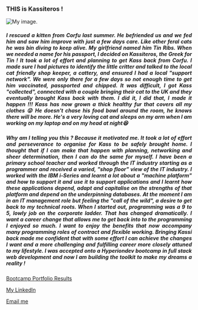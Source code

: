 <h3>THIS is Kassiteros !</h3>

<!--
**Kassiteros/Kassiteros** is a ✨ _special_ ✨ repository because its `README.md` (this file) appears on your GitHub profile.

Here are some ideas to get you started:

- 🔭 I’m currently working on ...
- 🌱 I’m currently learning ...
- 👯 I’m looking to collaborate on ...
- 🤔 I’m looking for help with ...
- 💬 Ask me about ...
- 📫 How to reach me: ...
- 😄 Pronouns: ...
- ⚡ Fun fact: ...
-->


<!--

Dropbox images:

https://www.dropbox.com/s/tg0cfa565aue4ak/zoo.jpg?dl=0
Just delete dl=0 at the end of the link and replace it with raw=1 
Now your link that you gonna use should look like this:
https://www.dropbox.com/s/tg0cfa565aue4ak/zoo.jpg?raw=1

-->


<!-- START COMMENT OUT

PLEASE NOTE: none of these attempt at formatting worked. I have left them in the MD source so that I can revisit them later !

<img align="left" src="https://www.dropbox.com/scl/fi/xmlvd0rll3gi0umgcra6g/Kassiteros_003.jpg?rlkey=lilt3k1xydizrfkskj1jycwlx&raw=1)">

<span style="font-family:Papyrus; font-size:8em;">Love !</span>

<span style="font-size:10.5px;">Span style goes here</span>

The background color is `#ffffff` for light mode and `#000000` for dark mode and `#fgfhfg` for anything else.

<p style="font-size: 21px;>Your content here</p>

<style>
div { background-color: powderblue; }
</style>

h3 {
  display: inline-block;
  border: 1px solid black;
  color: powderblue;
}

<h3 style="color:green;font-weight:700;font-size:20px">some HTML</h3>

<span style="color:green;font-weight:700;font-size:20px">
    markdown color font styles
</span>

<style>
red { color: red }
yellow { color: yellow }
</style>

<red> red color markdown text</red>
<yellow> red color markdown text</yellow>

<br>

<div>MY DIV</div>

END COMMENT OUT --> 


<!-- Insert an image of my cat, Kassiteros to accompany the text below -->
![My image.](https://www.dropbox.com/scl/fi/xmlvd0rll3gi0umgcra6g/Kassiteros_003.jpg?rlkey=lilt3k1xydizrfkskj1jycwlx&raw=1)

<h5 align="justify">I rescued a kitten from Corfu last summer. He befriended us and we fed him and saw him improve with just a few days care. Like other feral cats he was bin diving to keep alive. My girlfriend named him Tin Ribs. When we needed a name for his passport, I decided on Kassiteros, the Greek for Tin ! It took a lot of effort and planning to get Kass back from Corfu. I made sure I had pictures to identify the little critter and talked to the local cat friendly shop keeper, a cattery, and ensured I had a local "support network". We were only there for a few days so not enough time to get him vaccinated, passported and chipped. It was difficult, I got Kass "collected", connected with a couple bringing their cat to the UK and they eventually brought Kass back with them. I did it, I did that, I made it happen !!! Kass has now grown a thick healthy fur that covers all my clothes 😜 He doesn't chase his food bowl around the room, he knows there will be more. He's a very loving cat and sleeps on my arm when I am working on my laptop and on my head at night😆</h6>

<h5 align="justify">Why am I telling you this ? Because it motivated me. It took a lot of effort and perseverance to organise for Kass to be safely brought home. I thought that if I can make that happen with planning, networking and sheer determination, then I can do the same for myself. I have been a primary school teacher and worked through the IT industry starting as a programmer and received a varied, "shop floor" view of the IT industry. I worked with the IBM i-Series and learnt a lot about a "machine platform" and how to support it and use it to support applications and I learnt how these applications depend, adapt and capitalise on the strengths of that platform and depend on the underpinning databases. At the moment I am in an IT management role but feeling the "call of the wild", a desire to get back to my technical roots. When I started out, programming was a 9 to 5, lowly job on the corporate ladder. That has changed dramatically. I want a career change that allows me to get back into to the programming I enjoyed so much. I want to enjoy the benefits that now accompany many programming roles of contract and flexible working. Bringing Kassi back made me confident that with some effort I can achieve the changes I want and a more challenging and fulfilling career more closely attuned to my lifestyle. I was accepted onto a Hyperiondev bootcamp in full stack web development and now I am building the toolkit to make my dreams a reality !</h6>

[Bootcamp Portfolio Results](https://www.hyperiondev.com/portfolio/AH24020013978/)

[My LinkedIn](https://www.linkedin.com/in/alex-haidar-772572/)

[Email me](mailto:alex.haidat@icloud.com)
